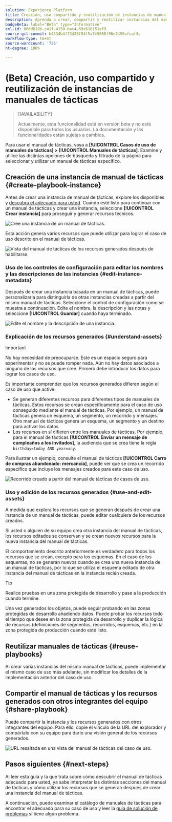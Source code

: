 ```yaml
---
solution: Experience Platform
title: Creación, uso compartido y reutilización de instancias de manuales de tácticas
description: Aprenda a crear, compartir y reutilizar instancias del manual de tácticas para lograr su caso de uso de marketing.
badgeBeta: label="Beta" type="Informative"
exl-id: b06d8186-c41f-4150-bac4-69c616151ef9
source-git-commit: b4334b4f73428f94f5a7e5088f98e2459afcaf3c
workflow-type: tm+mt
source-wordcount: '725'
ht-degree: 100%

---
```


# (Beta) Creación, uso compartido y reutilización de instancias de manuales de tácticas

>[!AVAILABILITY]
>
>Actualmente, esta funcionalidad está en versión beta y no está disponible para todos los usuarios. La documentación y las funcionalidades están sujetas a cambios.

Para usar el manual de tácticas, vaya a **[!UICONTROL Casos de uso de manuales de tácticas] > [!UICONTROL Manuales de tácticas]**. Examine y utilice las distintas opciones de búsqueda y filtrado de la página para seleccionar y utilizar un manual de tácticas específico.

## Creación de una instancia de manual de tácticas {#create-playbook-instance}

Antes de crear una instancia de manual de tácticas, explore los disponibles y [descubra el adecuado para usted](/help/use-case-playbooks/playbooks/discover.md). Cuando esté listo para continuar con un manual de tácticas y crear una instancia, seleccione **[!UICONTROL Crear instancia]** para proseguir y generar recursos técnicos.

![Cree una instancia de un manual de tácticas.](/help/use-case-playbooks/assets/playbooks/ui-guide/create-playbook-instance.png)

Esta acción genera varios recursos que puede utilizar para lograr el caso de uso descrito en el manual de tácticas.

![Vista del manual de tácticas de los recursos generados después de habilitarse.](/help/use-case-playbooks/assets/playbooks/ui-guide/play-view.png)

### Uso de los controles de configuración para editar los nombres y las descripciones de las instancias {#edit-instance-metadata}

Después de crear una instancia basada en un manual de tácticas, puede personalizarla para distinguirla de otras instancias creadas a partir del mismo manual de tácticas. Seleccione el control de configuración como se muestra a continuación. Edite el nombre, la descripción y las notas y seleccione **[!UICONTROL Guardar]** cuando haya terminado.

![Edite el nombre y la descripción de una instancia.](/help/use-case-playbooks/assets/playbooks/ui-guide/playbook-settings.gif)

### Explicación de los recursos generados {#understand-assets}

>[!IMPORTANT]
>
>No hay necesidad de preocuparse. Este es un espacio seguro para experimentar y no se puede romper nada. Aún no hay datos asociados a ninguno de los recursos que cree. Primero debe introducir los datos para lograr los casos de uso.

Es importante comprender que los recursos generados difieren según el caso de uso que active:

* Se generan diferentes recursos para diferentes tipos de manuales de tácticas. Estos recursos se crean específicamente para el caso de uso conseguido mediante el manual de tácticas. Por ejemplo, un manual de tácticas genera un esquema, un segmento, un recorrido y mensajes. Otro manual de tácticas genera un esquema, un segmento y un destino para activar los datos.
* Los recursos en sí difieren entre los manuales de tácticas. Por ejemplo, para el manual de tácticas **[!UICONTROL Enviar un mensaje de cumpleaños a los invitados]**, la audiencia que se crea tiene la regla `birthday=today AND year=any`.

Para ilustrar un ejemplo, consulte el manual de tácticas **[!UICONTROL Carro de compras abandonado: mercancía]**, puede ver que se crea un recorrido específico que incluye los mensajes creados para este caso de uso.

![Recorrido creado a partir del manual de tácticas de casos de uso.](/help/use-case-playbooks/assets/playbooks/ui-guide/journey-preview.png)

### Uso y edición de los recursos generados {#use-and-edit-assets}

A medida que explora los recursos que se generan después de crear una instancia de un manual de tácticas, puede editar cualquiera de los recursos creados.

Si usted o alguien de su equipo crea otra instancia del manual de tácticas, los recursos editados se conservan y se crean nuevos recursos para la nueva instancia del manual de tácticas.

El comportamiento descrito anteriormente es verdadero para todos los recursos que se crean, excepto para los esquemas. En el caso de los esquemas, no se generan nuevos cuando se crea una nueva instancia de un manual de tácticas, por lo que se utiliza el esquema editado de otra instancia del manual de tácticas en la instancia recién creada.

>[!TIP]
>
>Realice pruebas en una zona protegida de desarrollo y pase a la producción cuando termine.
>
>Una vez generados los objetos, puede seguir probando en las zonas protegidas de desarrollo añadiendo datos. Puede probar los recursos todo el tiempo que desee en la zona protegida de desarrollo y duplicar la lógica de recursos (definiciones de segmentos, recorridos, esquemas, etc.) en la zona protegida de producción cuando esté listo.

## Reutilizar manuales de tácticas {#reuse-playbooks}

Al crear varias instancias del mismo manual de tácticas, puede implementar el mismo caso de uso más adelante, sin modificar los detalles de la implementación anterior del caso de uso.

## Compartir el manual de tácticas y los recursos generados con otros integrantes del equipo {#share-playbook}

Puede compartir la instancia y los recursos generados con otros integrantes del equipo. Para ello, copie el vínculo de la URL del explorador y compártalo con su equipo para darle una visión general de los recursos generados.

![URL resaltada en una vista del manual de tácticas del caso de uso.](/help/use-case-playbooks/assets/playbooks/ui-guide/playbook-url.png)

## Pasos siguientes {#next-steps}

Al leer esta guía y la que trata sobre cómo descubrir el manual de tácticas adecuado para usted, ya sabe interpretar las distintas secciones del manual de tácticas y cómo utilizar los recursos que se generan después de crear una instancia del manual de tácticas.

A continuación, puede examinar el catálogo de manuales de tácticas para encontrar el adecuado para su caso de uso y leer la [guía de solución de problemas](/help/use-case-playbooks/playbooks/troubleshooting.md) si tiene algún problema.
